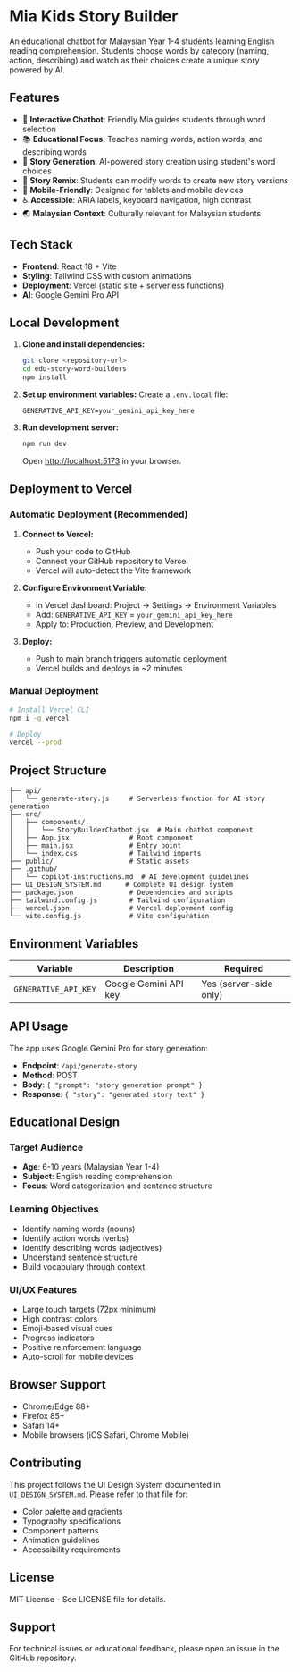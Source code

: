 # Mia Kids Story Builder

An educational chatbot for Malaysian Year 1-4 students learning English reading comprehension. Students choose words by category (naming, action, describing) and watch as their choices create a unique story powered by AI.

## Features

- 🤖 **Interactive Chatbot**: Friendly Mia guides students through word selection
- 📚 **Educational Focus**: Teaches naming words, action words, and describing words
- 🎨 **Story Generation**: AI-powered story creation using student's word choices
- 🔄 **Story Remix**: Students can modify words to create new story versions
- 📱 **Mobile-Friendly**: Designed for tablets and mobile devices
- ♿ **Accessible**: ARIA labels, keyboard navigation, high contrast
- 🌏 **Malaysian Context**: Culturally relevant for Malaysian students

## Tech Stack

- **Frontend**: React 18 + Vite
- **Styling**: Tailwind CSS with custom animations
- **Deployment**: Vercel (static site + serverless functions)
- **AI**: Google Gemini Pro API

## Local Development

1. **Clone and install dependencies:**
   ```bash
   git clone <repository-url>
   cd edu-story-word-builders
   npm install
   ```

2. **Set up environment variables:**
   Create a `.env.local` file:
   ```env
   GENERATIVE_API_KEY=your_gemini_api_key_here
   ```

3. **Run development server:**
   ```bash
   npm run dev
   ```
   
   Open [http://localhost:5173](http://localhost:5173) in your browser.

## Deployment to Vercel

### Automatic Deployment (Recommended)

1. **Connect to Vercel:**
   - Push your code to GitHub
   - Connect your GitHub repository to Vercel
   - Vercel will auto-detect the Vite framework

2. **Configure Environment Variable:**
   - In Vercel dashboard: Project → Settings → Environment Variables
   - Add: `GENERATIVE_API_KEY` = `your_gemini_api_key_here`
   - Apply to: Production, Preview, and Development

3. **Deploy:**
   - Push to main branch triggers automatic deployment
   - Vercel builds and deploys in ~2 minutes

### Manual Deployment

```bash
# Install Vercel CLI
npm i -g vercel

# Deploy
vercel --prod
```

## Project Structure

```
├── api/
│   └── generate-story.js     # Serverless function for AI story generation
├── src/
│   ├── components/
│   │   └── StoryBuilderChatbot.jsx  # Main chatbot component
│   ├── App.jsx               # Root component
│   ├── main.jsx              # Entry point
│   └── index.css             # Tailwind imports
├── public/                   # Static assets
├── .github/
│   └── copilot-instructions.md  # AI development guidelines
├── UI_DESIGN_SYSTEM.md      # Complete UI design system
├── package.json              # Dependencies and scripts
├── tailwind.config.js        # Tailwind configuration
├── vercel.json               # Vercel deployment config
└── vite.config.js            # Vite configuration
```

## Environment Variables

| Variable | Description | Required |
|----------|-------------|----------|
| `GENERATIVE_API_KEY` | Google Gemini API key | Yes (server-side only) |

## API Usage

The app uses Google Gemini Pro for story generation:

- **Endpoint**: `/api/generate-story`
- **Method**: POST
- **Body**: `{ "prompt": "story generation prompt" }`
- **Response**: `{ "story": "generated story text" }`

## Educational Design

### Target Audience
- **Age**: 6-10 years (Malaysian Year 1-4)
- **Subject**: English reading comprehension
- **Focus**: Word categorization and sentence structure

### Learning Objectives
- Identify naming words (nouns)
- Identify action words (verbs)  
- Identify describing words (adjectives)
- Understand sentence structure
- Build vocabulary through context

### UI/UX Features
- Large touch targets (72px minimum)
- High contrast colors
- Emoji-based visual cues
- Progress indicators
- Positive reinforcement language
- Auto-scroll for mobile devices

## Browser Support

- Chrome/Edge 88+
- Firefox 85+
- Safari 14+
- Mobile browsers (iOS Safari, Chrome Mobile)

## Contributing

This project follows the UI Design System documented in `UI_DESIGN_SYSTEM.md`. Please refer to that file for:

- Color palette and gradients
- Typography specifications
- Component patterns
- Animation guidelines
- Accessibility requirements

## License

MIT License - See LICENSE file for details.

## Support

For technical issues or educational feedback, please open an issue in the GitHub repository.